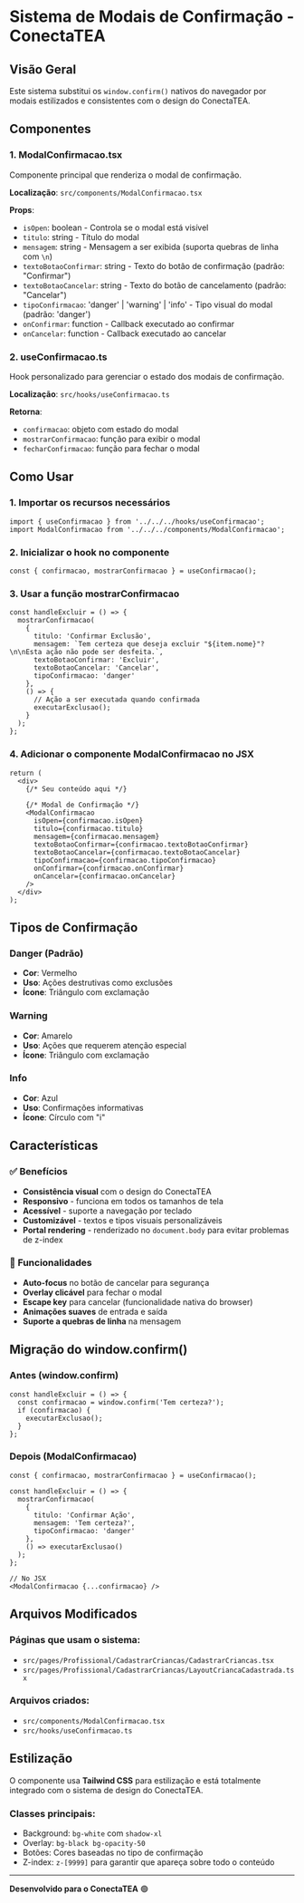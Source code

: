# Sistema de Modais de Confirmação - ConectaTEA

## Visão Geral

Este sistema substitui os `window.confirm()` nativos do navegador por modais estilizados e consistentes com o design do ConectaTEA.

## Componentes

### 1. ModalConfirmacao.tsx
Componente principal que renderiza o modal de confirmação.

**Localização**: `src/components/ModalConfirmacao.tsx`

**Props**:
- `isOpen`: boolean - Controla se o modal está visível
- `titulo`: string - Título do modal
- `mensagem`: string - Mensagem a ser exibida (suporta quebras de linha com `\n`)
- `textoBotaoConfirmar`: string - Texto do botão de confirmação (padrão: "Confirmar")
- `textoBotaoCancelar`: string - Texto do botão de cancelamento (padrão: "Cancelar")
- `tipoConfirmacao`: 'danger' | 'warning' | 'info' - Tipo visual do modal (padrão: 'danger')
- `onConfirmar`: function - Callback executado ao confirmar
- `onCancelar`: function - Callback executado ao cancelar

### 2. useConfirmacao.ts
Hook personalizado para gerenciar o estado dos modais de confirmação.

**Localização**: `src/hooks/useConfirmacao.ts`

**Retorna**:
- `confirmacao`: objeto com estado do modal
- `mostrarConfirmacao`: função para exibir o modal
- `fecharConfirmacao`: função para fechar o modal

## Como Usar

### 1. Importar os recursos necessários

```tsx
import { useConfirmacao } from '../../../hooks/useConfirmacao';
import ModalConfirmacao from '../../../components/ModalConfirmacao';
```

### 2. Inicializar o hook no componente

```tsx
const { confirmacao, mostrarConfirmacao } = useConfirmacao();
```

### 3. Usar a função mostrarConfirmacao

```tsx
const handleExcluir = () => {
  mostrarConfirmacao(
    {
      titulo: 'Confirmar Exclusão',
      mensagem: `Tem certeza que deseja excluir "${item.nome}"?\n\nEsta ação não pode ser desfeita.`,
      textoBotaoConfirmar: 'Excluir',
      textoBotaoCancelar: 'Cancelar',
      tipoConfirmacao: 'danger'
    },
    () => {
      // Ação a ser executada quando confirmada
      executarExclusao();
    }
  );
};
```

### 4. Adicionar o componente ModalConfirmacao no JSX

```tsx
return (
  <div>
    {/* Seu conteúdo aqui */}
    
    {/* Modal de Confirmação */}
    <ModalConfirmacao
      isOpen={confirmacao.isOpen}
      titulo={confirmacao.titulo}
      mensagem={confirmacao.mensagem}
      textoBotaoConfirmar={confirmacao.textoBotaoConfirmar}
      textoBotaoCancelar={confirmacao.textoBotaoCancelar}
      tipoConfirmacao={confirmacao.tipoConfirmacao}
      onConfirmar={confirmacao.onConfirmar}
      onCancelar={confirmacao.onCancelar}
    />
  </div>
);
```

## Tipos de Confirmação

### Danger (Padrão)
- **Cor**: Vermelho
- **Uso**: Ações destrutivas como exclusões
- **Ícone**: Triângulo com exclamação

### Warning
- **Cor**: Amarelo
- **Uso**: Ações que requerem atenção especial
- **Ícone**: Triângulo com exclamação

### Info
- **Cor**: Azul
- **Uso**: Confirmações informativas
- **Ícone**: Círculo com "i"

## Características

### ✅ Benefícios
- **Consistência visual** com o design do ConectaTEA
- **Responsivo** - funciona em todos os tamanhos de tela
- **Acessível** - suporte a navegação por teclado
- **Customizável** - textos e tipos visuais personalizáveis
- **Portal rendering** - renderizado no `document.body` para evitar problemas de z-index

### 🔧 Funcionalidades
- **Auto-focus** no botão de cancelar para segurança
- **Overlay clicável** para fechar o modal
- **Escape key** para cancelar (funcionalidade nativa do browser)
- **Animações suaves** de entrada e saída
- **Suporte a quebras de linha** na mensagem

## Migração do window.confirm()

### Antes (window.confirm)
```tsx
const handleExcluir = () => {
  const confirmacao = window.confirm('Tem certeza?');
  if (confirmacao) {
    executarExclusao();
  }
};
```

### Depois (ModalConfirmacao)
```tsx
const { confirmacao, mostrarConfirmacao } = useConfirmacao();

const handleExcluir = () => {
  mostrarConfirmacao(
    {
      titulo: 'Confirmar Ação',
      mensagem: 'Tem certeza?',
      tipoConfirmacao: 'danger'
    },
    () => executarExclusao()
  );
};

// No JSX
<ModalConfirmacao {...confirmacao} />
```

## Arquivos Modificados

### Páginas que usam o sistema:
- `src/pages/Profissional/CadastrarCriancas/CadastrarCriancas.tsx`
- `src/pages/Profissional/CadastrarCriancas/LayoutCriancaCadastrada.tsx`

### Arquivos criados:
- `src/components/ModalConfirmacao.tsx`
- `src/hooks/useConfirmacao.ts`

## Estilização

O componente usa **Tailwind CSS** para estilização e está totalmente integrado com o sistema de design do ConectaTEA.

### Classes principais:
- Background: `bg-white` com `shadow-xl`
- Overlay: `bg-black bg-opacity-50`
- Botões: Cores baseadas no tipo de confirmação
- Z-index: `z-[9999]` para garantir que apareça sobre todo o conteúdo

---

**Desenvolvido para o ConectaTEA** 🟢
